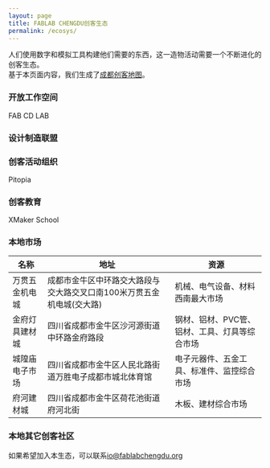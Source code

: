 ```yaml
---
layout: page
title: FABLAB CHENGDU创客生态
permalink: /ecosys/
---
```

人们使用数字和模拟工具构建他们需要的东西，这一造物活动需要一个不断进化的创客生态。  
基于本页面内容，我们生成了[成都创客地图](http://fablabchengdu.org/makermap/)。

### 开放工作空间
FAB CD LAB
### 设计制造联盟

### 创客活动组织
Pitopia
### 创客教育
XMaker School
### 本地市场
| 名称 | 地址 | 资源 |
|---|---|---|
| 万贯五金机电城 | 成都市金牛区中环路交大路段与交大路交叉口南100米万贯五金机电城(交大路) | 机械、电气设备、材料西南最大市场 |
| 金府灯具建材城 | 四川省成都市金牛区沙河源街道中环路金府路段 | 钢材、铝材、PVC管、铝材、工具、灯具等综合市场 |
| 城隍庙电子市场 | 四川省成都市金牛区人民北路街道万胜电子成都市城北体育馆 | 电子元器件、五金工具、标准件、监控综合市场 |
| 府河建材城 | 四川省成都市金牛区荷花池街道府河北街 | 木板、建材综合市场 |
### 本地其它创客社区

如果希望加入本生态，可以联系[io@fablabchengdu.org](mailto:io@fablabchengdu.org)
